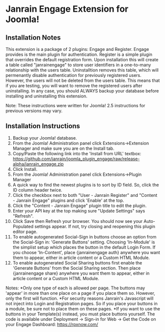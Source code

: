Janrain Engage Extension for Joomla!
=========================================

Installation Notes
-----------------------------------------
This extension is a package of 2 plugins: Engage and Register. Engage provides is the main plugin for authentication. Register is a simple plugin that overrides the default registration form.
Upon installation this will create a table called "janrainengage" to store user identifiers in a one-to-many relationship with the users table. Uninstalltion removes this table, which will permenantly disable authentication for previously registered users. However, the users will not be deleted from the users table. This means that if you are testing, you will want to remove the registered users after uninstalling. In any case, you should ALWAYS backup your database before installing and uninstalling this extension.

Note: These instructions were written for Joomla! 2.5 instructions for previous versions may vary.

Installation Instructions
-----------------------------------------
1.  Backup your Joomla! database.
2.  From the Joomla! Administration panel click Extensions->Extension Manager and make sure you are on the Install tab.
3.  Copy/Paste the following link into the 'Install from URL' textbox: https://github.com/janrain/joomla_plugin_engage/raw/release-alpha/janrain_engage.zip
4.  Click Install.
5.  From the Joomla! Administration panel click Extensions->Plugin Manager
6.  A quick way to find the newest plugins is to sort by ID field. So, click the ID column header twice.
7.  Click the checkbox next to both "User - Janrain Register" and "Content - Janrain Engage" plugins and click 'Enable' at the top.
8.  Click the "Content - Janrain Engage" plugin title to edit the plugin.
9.  Enter your API key at the top making sure "Update Settings" says "Refresh".
10. Click Save then Refresh your browser. You should now see your Auto-Populated settings appear. If not, try closing and reopening this plugin editor page.
11. To enable autogenerated Social-Sign in buttons choose an option from the Social-Sign in: 'Generate Buttons' setting. Choosing 'In-Module' is the simplist setup which places the button in the default Login Form. If you choose 'In-Content', place {janrainengage auth} anywhere you want them to appear, either in article content or a Custom HTML Module. 
12. To enable autogenerated Social Sharing buttons first enable the 'Generate Buttons' from the Social Sharing section. Then place {janrainengage share} anywhere you want them to appear, either in article content or a Custom HTML Module.

Notes: 
*Only one type of each is allowed per page. The buttons may 'appear' in more than one place on a page if you place them so. However, only the first will function.
*For security reasons Janrain's Javascript will not inject into Login and Registration pages. So if you place your buttons in a module, be sure not to place them on these pages.
*If you want to use the buttons in your Template(s) instead, you must place buttons yourself. The code is available under Deployment -> Sign-in for Web -> Get the Code on your Engage Dashboard: https://rpxnow.com/
